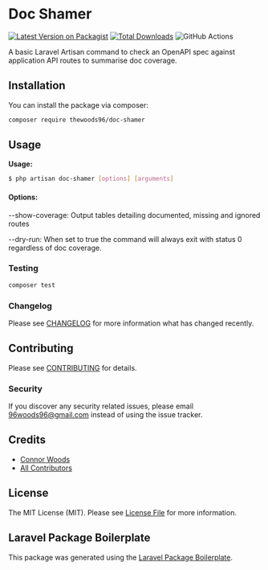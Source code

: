 # Doc Shamer

[![Latest Version on Packagist](https://img.shields.io/packagist/v/thewoods96/doc-shamer.svg?style=flat-square)](https://packagist.org/packages/thewoods96/doc-shamer)
[![Total Downloads](https://img.shields.io/packagist/dt/thewoods96/doc-shamer.svg?style=flat-square)](https://packagist.org/packages/thewoods96/doc-shamer)
![GitHub Actions](https://github.com/thewoods96/doc-shamer/actions/workflows/main.yml/badge.svg)

A basic Laravel Artisan command to check an OpenAPI spec against application API routes to summarise doc coverage.

## Installation

You can install the package via composer:

```bash
composer require thewoods96/doc-shamer
```

## Usage

**Usage:**
```bash
$ php artisan doc-shamer [options] [arguments]
```
#### Options:

--show-coverage: Output tables detailing documented, missing and ignored routes

--dry-run: When set to true the command will always exit with status 0 regardless of doc coverage.


### Testing

```bash
composer test
```

### Changelog

Please see [CHANGELOG](CHANGELOG.md) for more information what has changed recently.

## Contributing

Please see [CONTRIBUTING](CONTRIBUTING.md) for details.

### Security

If you discover any security related issues, please email 96woods96@gmail.com instead of using the issue tracker.

## Credits

-   [Connor Woods](https://github.com/thewoods96)
-   [All Contributors](../../contributors)

## License

The MIT License (MIT). Please see [License File](LICENSE.md) for more information.

## Laravel Package Boilerplate

This package was generated using the [Laravel Package Boilerplate](https://laravelpackageboilerplate.com).
